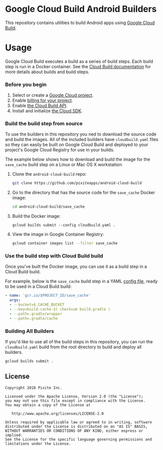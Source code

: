 # Google Cloud Build Android Builders

This repository contains utilities to build Android apps using [Google Cloud Build](https://cloud.google.com/cloud-build/).

# Usage

Google Cloud Build executes a build as a series of build steps. Each build step is run in a Docker container. See
the [Cloud Build documentation](https://cloud.google.com/cloud-build/docs/overview) for more details
about builds and build steps.

### Before you begin

1.  Select or create a [Google Cloud project](https://console.cloud.google.com/cloud-resource-manager).
2.  Enable [billing for your project](https://support.google.com/cloud/answer/6293499#enable-billing).
3.  Enable [the Cloud Build API](https://console.cloud.google.com/flows/enableapi?apiid=cloudbuild.googleapis.com).
4.  Install and initialize [the Cloud SDK](https://cloud.google.com/sdk/docs/).

### Build the build step from source

To use the builders in this repository you ned to download the source code and build the images. All of the included builders have `cloudbuild.yaml` files so they can easily be built on Google Cloud Build and deployed to your project's Google Cloud Registry for use in your builds.

The example below shows how to download and build the image for the `save_cache` build step on a Linux or Mac OS X workstation:

1. Clone the `android-cloud-build` repo:

   ```sh
   git clone https://github.com/pixiteapps/android-cloud-build
   ```

2. Go to the directory that has the source code for the `save_cache` Docker image:

   ```sh
   cd android-cloud-build/save_cache
   ```

3. Build the Docker image:

   ```
   gcloud builds submit --config cloudbuild.yaml .
   ```

4. View the image in Google Container Registry:

   ```sh
   gcloud container images list --filter save_cache
   ```

### Use the build step with Cloud Build build

Once you've built the Docker image, you can use it as a build step in a Cloud Build build.

For example, below is the `save_cache` build step in a YAML
[config file](https://cloud.google.com/cloud-build/docs/build-config), ready to be used in a Cloud Build build:

```yaml
- name: 'gcr.io/$PROJECT_ID/save_cache'
  args:
  - --bucket=$_CACHE_BUCKET
  - --key=build-cache-$( checksum build.gradle )
  - --path=.gradle/wrapper
  - --path=.gradle/cache
```

### Building All Builders

If you'd like to use all of the build steps in this repository, you can run the `cloudbuild.yaml` build from the root directory to build and deploy all builders.

```sh
gcloud builds submit .
```

## License

```
Copyright 2018 Pixite Inc.

Licensed under the Apache License, Version 2.0 (the "License");
you may not use this file except in compliance with the License.
You may obtain a copy of the License at

   http://www.apache.org/licenses/LICENSE-2.0

Unless required by applicable law or agreed to in writing, software
distributed under the License is distributed on an "AS IS" BASIS,
WITHOUT WARRANTIES OR CONDITIONS OF ANY KIND, either express or implied.
See the License for the specific language governing permissions and
limitations under the License.
```
